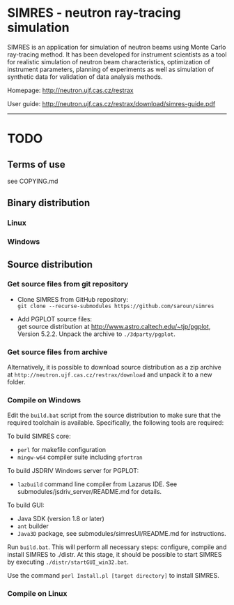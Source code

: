 # SIMRES - neutron ray-tracing simulation

SIMRES is an application for simulation of neutron beams using Monte Carlo ray-tracing method. It has been developed for instrument scientists as a tool for realistic simulation of neutron beam characteristics, optimization of instrument parameters, planning of experiments as well as simulation of synthetic data for validation of data analysis methods. 

Homepage: http://neutron.ujf.cas.cz/restrax 

User guide: http://neutron.ujf.cas.cz/restrax/download/simres-guide.pdf


-----------------------------------------------------------------
# TODO

## Terms of use
see COPYING.md

## Binary distribution

### Linux

### Windows

## Source distribution

### Get source files from git repository
- Clone SIMRES from GitHub repository:  
`git clone --recurse-submodules https://github.com/saroun/simres`

- Add PGPLOT source files:  
get source distribution at http://www.astro.caltech.edu/~tjp/pgplot, Version 5.2.2.
Unpack the archive to `./3dparty/pgplot`.

### Get source files from archive
Alternatively, it is possible to download source distribution as a zip archive at `http://neutron.ujf.cas.cz/restrax/download` and unpack it to a new folder. 


### Compile on Windows
Edit the `build.bat` script from the source distribution to make sure that the required toolchain is available. Specifically, the following tools are required:

To build SIMRES core:
- `perl` for makefile configuration
- `mingw-w64` compiler suite including `gfortran`

To build JSDRIV Windows server for PGPLOT:
- `lazbuild` command line compiler from Lazarus IDE. See submodules/jsdriv_server/README.md for details.

To build GUI:
- Java SDK (version 1.8 or later)
- `ant` builder
- `Java3D` package, see submodules/simresUI/README.md for instructions. 

Run `build.bat`. This will perform all necessary steps: configure, compile and install SIMRES to ./distr. At this stage, it should be possible to start SIMRES by executing `./distr/startGUI_win32.bat`. 

Use the command `perl Install.pl [target directory]` to install SIMRES. 

### Compile on Linux








